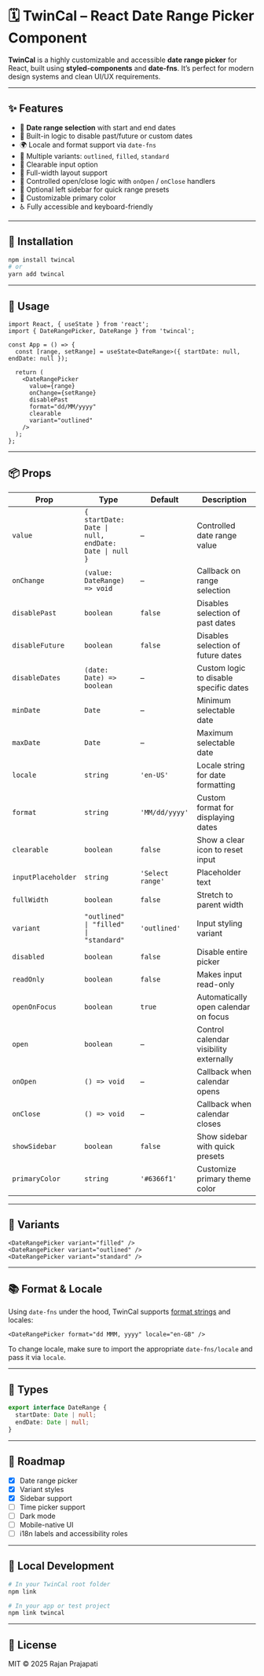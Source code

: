 # 🗓️ TwinCal – React Date Range Picker Component

**TwinCal** is a highly customizable and accessible **date range picker** for React, built using **styled-components** and **date-fns**. It’s perfect for modern design systems and clean UI/UX requirements.

---

## ✨ Features

- 📅 **Date range selection** with start and end dates
- 🧠 Built-in logic to disable past/future or custom dates
- 🌍 Locale and format support via `date-fns`
- 🎨 Multiple variants: `outlined`, `filled`, `standard`
- 🧼 Clearable input option
- 🧱 Full-width layout support
- 🎯 Controlled open/close logic with `onOpen` / `onClose` handlers
- 🧭 Optional left sidebar for quick range presets
- 🎨 Customizable primary color
- ♿ Fully accessible and keyboard-friendly

---

## 🚀 Installation

```bash
npm install twincal
# or
yarn add twincal
```

---

## 🧩 Usage

```tsx
import React, { useState } from 'react';
import { DateRangePicker, DateRange } from 'twincal';

const App = () => {
  const [range, setRange] = useState<DateRange>({ startDate: null, endDate: null });

  return (
    <DateRangePicker
      value={range}
      onChange={setRange}
      disablePast
      format="dd/MM/yyyy"
      clearable
      variant="outlined"
    />
  );
};
```

---

## 📦 Props

| Prop              | Type                                  | Default      | Description |
|-------------------|---------------------------------------|--------------|-------------|
| `value`           | `{ startDate: Date \| null, endDate: Date \| null }` | – | Controlled date range value |
| `onChange`        | `(value: DateRange) => void`          | –            | Callback on range selection |
| `disablePast`     | `boolean`                             | `false`      | Disables selection of past dates |
| `disableFuture`   | `boolean`                             | `false`      | Disables selection of future dates |
| `disableDates`    | `(date: Date) => boolean`             | –            | Custom logic to disable specific dates |
| `minDate`         | `Date`                                | –            | Minimum selectable date |
| `maxDate`         | `Date`                                | –            | Maximum selectable date |
| `locale`          | `string`                              | `'en-US'`    | Locale string for date formatting |
| `format`          | `string`                              | `'MM/dd/yyyy'` | Custom format for displaying dates |
| `clearable`       | `boolean`                             | `false`      | Show a clear icon to reset input |
| `inputPlaceholder`| `string`                              | `'Select range'` | Placeholder text |
| `fullWidth`       | `boolean`                             | `false`      | Stretch to parent width |
| `variant`         | `"outlined" \| "filled" \| "standard"`| `'outlined'` | Input styling variant |
| `disabled`        | `boolean`                             | `false`      | Disable entire picker |
| `readOnly`        | `boolean`                             | `false`      | Makes input read-only |
| `openOnFocus`     | `boolean`                             | `true`       | Automatically open calendar on focus |
| `open`            | `boolean`                             | –            | Control calendar visibility externally |
| `onOpen`          | `() => void`                          | –            | Callback when calendar opens |
| `onClose`         | `() => void`                          | –            | Callback when calendar closes |
| `showSidebar`     | `boolean`                             | `false`      | Show sidebar with quick presets |
| `primaryColor`    | `string`                              | `'#6366f1'`  | Customize primary theme color |

---

## 🎨 Variants

```tsx
<DateRangePicker variant="filled" />
<DateRangePicker variant="outlined" />
<DateRangePicker variant="standard" />
```

---

## 📚 Format & Locale

Using `date-fns` under the hood, TwinCal supports [format strings](https://date-fns.org/v2.30.0/docs/format) and locales:

```tsx
<DateRangePicker format="dd MMM, yyyy" locale="en-GB" />
```

To change locale, make sure to import the appropriate `date-fns/locale` and pass it via `locale`.

---

## 📁 Types

```ts
export interface DateRange {
  startDate: Date | null;
  endDate: Date | null;
}
```

---

## 🧠 Roadmap

- [x] Date range picker
- [x] Variant styles
- [x] Sidebar support
- [ ] Time picker support
- [ ] Dark mode
- [ ] Mobile-native UI
- [ ] i18n labels and accessibility roles

---

## 🧪 Local Development

```bash
# In your TwinCal root folder
npm link

# In your app or test project
npm link twincal
```

---

## 📜 License

MIT © 2025 Rajan Prajapati
```
